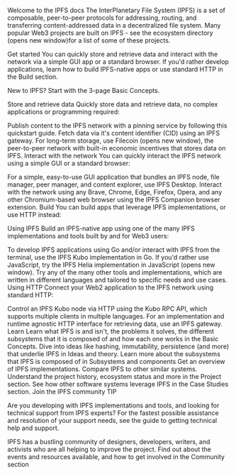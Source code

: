 Welcome to the IPFS docs
The InterPlanetary File System (IPFS) is a set of composable, peer-to-peer protocols for addressing, routing, and transferring content-addressed data in a decentralized file system. Many popular Web3 projects are built on IPFS - see the ecosystem directory (opens new window)for a list of some of these projects.

Get started
You can quickly store and retrieve data and interact with the network via a simple GUI app or a standard browser. If you'd rather develop applications, learn how to build IPFS-native apps or use standard HTTP in the Build section.

New to IPFS? Start with the 3-page Basic Concepts.

Store and retrieve data
Quickly store data and retrieve data, no complex applications or programming required:

Publish content to the IPFS network with a pinning service by following this quickstart guide.
Fetch data via it's content identifier (CID) using an IPFS gateway.
For long-term storage, use Filecoin (opens new window), the peer-to-peer network with built-in economic incentives that stores data on IPFS.
Interact with the network
You can quickly interact the IPFS network using a simple GUI or a standard browser:

For a simple, easy-to-use GUI application that bundles an IPFS node, file manager, peer manager, and content explorer, use IPFS Desktop.
Interact with the network using any Brave, Chrome, Edge, Firefox, Opera, and any other Chromium-based web browser using the IPFS Companion browser extension.
Build
You can build apps that leverage IPFS implementations, or use HTTP instead:

Using IPFS
Build an IPFS-native app using one of the many IPFS implementations and tools built by and for Web3 users:

To develop IPFS applications using Go and/or interact with IPFS from the terminal, use the IPFS Kubo implementation in Go.
If you'd rather use JavaScript, try the IPFS Helia implementation in JavaScript (opens new window).
Try any of the many other tools and implementations, which are written in different languages and tailored to specific needs and use cases.
Using HTTP
Connect your Web2 application to the IPFS network using standard HTTP:

Control an IPFS Kubo node via HTTP using the Kubo RPC API, which supports multiple clients in multiple languages.
For an implementation and runtime agnostic HTTP interface for retrieving data, use an IPFS gateway.
Learn
Learn what IPFS is and isn't, the problems it solves, the different subsystems that it is composed of and how each one works in the Basic Concepts.
Dive into ideas like hashing, immutability, persistence (and more) that underlie IPFS in Ideas and theory.
Learn more about the subsystems that IPFS is composed of in Subsystems and components
Get an overview of IPFS implementations.
Compare IPFS to other similar systems.
Understand the project history, ecosystem status and more in the Project section.
See how other software systems leverage IPFS in the Case Studies section.
Join the IPFS community
TIP

Are you developing with IPFS implementations and tools, and looking for technical support from IPFS experts? For the fastest possible assistance and resolution of your support needs, see the guide to getting technical help and support.

IPFS has a bustling community of designers, developers, writers, and activists who are all helping to improve the project. Find out about the events and resources available, and how to get involved in the Community section